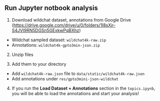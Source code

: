 ## Run Jupyter notbook analysis

1. Download wildchat dataset, annotations from Google Drive (https://drive.google.com/drive/u/0/folders/1I8sXjr-S4JVI9RN5DGSn5GExkwPqBXhz)

- Wildchat sampled dataset: `wildchat4k-raw.zip`
- Annotations: `wildchat4k-gpto3min-json.zip`

2. Unzip files

3. Add them to your directory

- Add `wildchat4k-raw.json` file to `data/static/wildchat4k-raw.json`
- Add annotations under `res/gpto3mini-json-wildchat`

4. If you run the **Load Dataset + Annotations** section in the `topics.ipynb`, you will be able to load the annotations and start your analysis!

